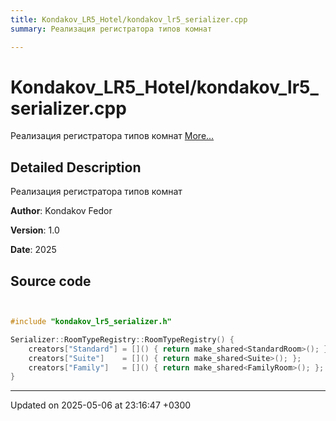 ```yaml
---
title: Kondakov_LR5_Hotel/kondakov_lr5_serializer.cpp
summary: Реализация регистратора типов комнат 

---
```


# Kondakov_LR5_Hotel/kondakov_lr5_serializer.cpp

Реализация регистратора типов комнат  [More...](#detailed-description)

## Detailed Description

Реализация регистратора типов комнат 

**Author**: Kondakov Fedor 

**Version**: 1.0 

**Date**: 2025 



## Source code

```cpp


#include "kondakov_lr5_serializer.h"

Serializer::RoomTypeRegistry::RoomTypeRegistry() {
    creators["Standard"] = []() { return make_shared<StandardRoom>(); };
    creators["Suite"]    = []() { return make_shared<Suite>(); };
    creators["Family"]   = []() { return make_shared<FamilyRoom>(); };
}
```


-------------------------------

Updated on 2025-05-06 at 23:16:47 +0300
